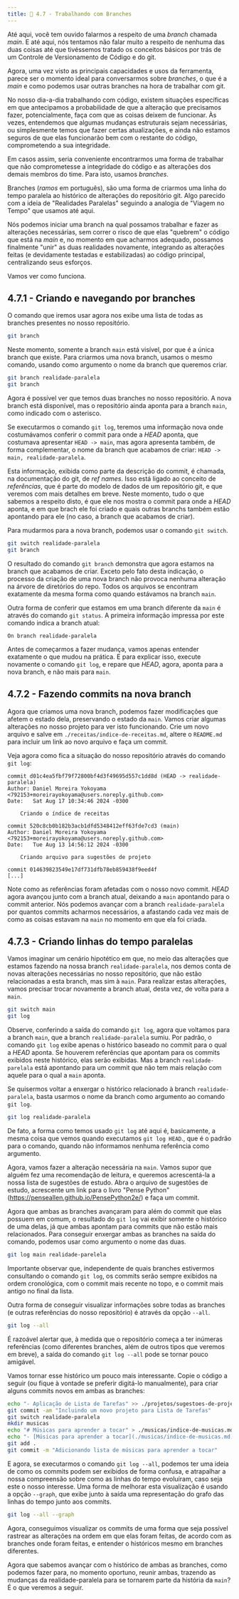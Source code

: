 ```yaml
---
title: 🚧 4.7 - Trabalhando com Branches
---
```

Até aqui, você tem ouvido falarmos a respeito de uma _branch_ chamada _main_. E até aqui, nós tentamos não falar muito a respeito de nenhuma das duas coisas até que tivéssemos tratado os conceitos básicos por trás de um Controle de Versionamento de Código e do git.

Agora, uma vez visto as principais capacidades e usos da ferramenta, parece ser o momento ideal para conversarmos sobre _branches_, o que é a _main_ e como podemos usar outras branches na hora de trabalhar com git.

No nosso dia-a-dia trabalhando com código, existem situações específicas em que antecipamos a probabilidade de que a alteração que precisamos fazer, potencialmente, faça com que as coisas deixem de funcionar. Às vezes, entendemos que algumas mudanças estruturais sejam necessárias, ou simplesmente temos que fazer certas atualizações, e ainda não estamos seguros de que elas funcionarão bem com o restante do código, comprometendo a sua integridade.

Em casos assim, seria conveniente encontrarmos uma forma de trabalhar que não comprometesse a integridade do código e as alterações dos demais membros do time. Para isto, usamos _branches_.

Branches (_ramos_ em português), são uma forma de criarmos uma linha do tempo paralela ao histórico de alterações do repositório git. Algo parecido com a ideia de "Realidades Paralelas" seguindo a analogia de "Viagem no Tempo" que usamos até aqui.

Nós podemos iniciar uma branch na qual possamos trabalhar e fazer as alterações necessárias, sem correr o risco de que elas "quebrem" o código que está na _main_ e, no momento em que acharmos adequado, possamos finalmente "unir" as duas realidades novamente, integrando as alterações feitas (e devidamente testadas e estabilizadas) ao código principal, centralizando seus esforços.

Vamos ver como funciona.

## 4.7.1 - Criando e navegando por branches
O comando que iremos usar agora nos exibe uma lista de todas as branches presentes no nosso repositório.

```bash
git branch
```

Neste momento, somente a branch `main` está visível, por que é a única branch que existe. Para  criarmos uma nova branch, usamos o mesmo comando, usando como argumento o nome da branch que queremos criar.

```bash
git branch realidade-paralela
git branch
```

Agora é possível ver que temos duas branches no nosso repositório. A nova branch está disponível, mas o repositório ainda aponta para a branch `main`, como indicado com o asterisco.

Se executarmos o comando `git log`, teremos uma informação nova onde costumávamos conferir o commit para onde a _HEAD_ aponta, que costumava apresentar `HEAD -> main`, mas agora apresenta também, de forma complementar, o nome da branch que acabamos de criar: `HEAD -> main, realidade-paralela`.

Esta informação, exibida como parte da descrição do commit, é chamada, na documentação do git, de _ref names_. Isso está ligado ao conceito de _referências_, que é parte do modelo de dados de um repositório git, e que veremos com mais detalhes em breve. Neste momento, tudo o que sabemos a respeito disto, é que ele nos mostra o commit para onde a _HEAD_ aponta, e em que brach ele foi criado e quais outras branchs também estão apontando para ele (no caso, a branch que acabamos de criar).

Para mudarmos para a nova branch, podemos usar o comando `git switch`.

```bash
git switch realidade-paralela
git branch
```

O resultado do comando `git branch` demonstra que agora estamos na branch que acabamos de criar. Exceto pelo fato desta indicação, o processo da criação de uma nova branch não provoca nenhuma alteração na árvore de diretórios do repo. Todos os arquivos se encontram exatamente da mesma forma como quando estávamos na branch `main`.

Outra forma de conferir que estamos em uma branch diferente da `main` é através do comando `git status`. A primeira informação impressa por este comando indica a branch atual:

```
On branch realidade-paralela
```

Antes de começarmos a fazer mudança, vamos apenas entender exatamente o que mudou na prática. E para explicar isso, execute novamente o comando `git log`, e repare que _HEAD_, agora, aponta para a nova branch, e não mais para `main`.

## 4.7.2 - Fazendo commits na nova branch
Agora que criamos uma nova branch, podemos fazer modificações que afetem o estado dela, preservando o estado da `main`. Vamos criar algumas alterações no nosso projeto para ver isto funcionando. Crie um novo arquivo e salve em `./receitas/indice-de-receitas.md`, altere o `README.md` para incluir um link ao novo arquivo e faça um commit.

Veja agora como fica a situação do nosso repositório através do comando `git log`:
```
commit d01c4ea5fbf79f72800bf4d3f49695d557c1dd8d (HEAD -> realidade-paralela)
Author: Daniel Moreira Yokoyama <792153+moreirayokoyama@users.noreply.github.com>
Date:   Sat Aug 17 10:34:46 2024 -0300

    Criando o índice de receitas

commit 520c8cb0b182b3acb1dfd5348412eff63fde7cd3 (main)
Author: Daniel Moreira Yokoyama <792153+moreirayokoyama@users.noreply.github.com>
Date:   Tue Aug 13 14:56:12 2024 -0300

    Criando arquivo para sugestões de projeto

commit 014639823549e17df731dfb78eb859438f9eed4f
[...]
```

Note como as referências foram afetadas com o nosso novo commit. _HEAD_ agora avançou junto com a branch atual, deixando a `main` apontando para o commit anterior. Nós podemos avançar com a branch `realidade-paralela` por quantos commits acharmos necessários, a afastando cada vez mais de como as coisas estavam na `main` no momento em que ela foi criada.

## 4.7.3 - Criando linhas do tempo paralelas
Vamos imaginar um cenário hipotético em que, no meio das alterações que estamos fazendo na nossa branch `realidade-paralela`, nos demos conta de novas alterações necessárias no nosso repositório, que não estão relacionadas a esta branch, mas sim à `main`. Para realizar estas alterações, vamos precisar trocar novamente a branch atual, desta vez, de volta para a `main`.

```bash
git switch main
git log
```

Observe, conferindo a saída do comando `git log`, agora que voltamos para a branch `main`, que a branch `realidade-paralela` sumiu. Por padrão, o comando `git log` exibe apenas o histórico baseado no commit para o qual a _HEAD_ aponta. Se houverem referências que apontam para os commits exibidos neste histórico, elas serão exibidas. Mas a branch `realidade-parelala` está apontando para um commit que não tem mais relação com aquele para o qual a `main` aponta.

Se quisermos voltar a enxergar o histórico relacionado à branch `realidade-paralela`, basta usarmos o nome da branch como argumento ao comando `git log`.

```bash
git log realidade-paralela
```

De fato, a forma como temos usado `git log` até aqui é, basicamente, a mesma coisa que vemos quando executamos `git log HEAD`., que é o padrão para o comando, quando não informamos nenhuma referência como argumento.

Agora, vamos fazer a alteração necessária na `main`. Vamos supor que alguém fez uma recomendação de leitura, e queremos acrescentá-la a nossa lista de sugestões de estudo. Abra o arquivo de sugestões de estudo, acrescente um link para o livro "Pense Python" (https://penseallen.github.io/PensePython2e/) e faça um commit.

Agora que ambas as branches avançaram para além do commit que elas possuem em comum, o resultado do `git log` vai exibir somente o histórico de uma delas, já que ambas apontam para commits que não estão mais relacionados. Para conseguir enxergar ambas as branches na saída do comando, podemos usar como argumento o nome das duas.

```bash
git log main realidade-parelela
```

Importante observar que, independente de quais branches estivermos consultando o comando `git log`, os commits serão sempre exibidos na ordem cronológica, com o commit mais recente no topo, e o commit mais antigo no final da lista.

Outra forma de conseguir visualizar informações sobre todas as branches (e outras referências do nosso repositório) é através da opção `--all`.

```bash
git log --all
```

É razoável alertar que, à medida que o repositório começa a ter inúmeras referências (como diferentes branches, além de outros tipos que veremos em breve), a saída do comando `git log --all` pode se tornar pouco amigável.

Vamos tornar esse histórico um pouco mais interessante. Copie o código a seguir (ou fique à vontade se preferir digitá-lo manualmente), para criar alguns commits novos em ambas as branches:
```bash
echo "- Aplicação de Lista de Tarefas" >> ./projetos/sugestoes-de-projeto.md
git commit -am "Incluindo um novo projeto para Lista de Tarefas"
git switch realidade-paralela
mkdir musicas
echo "# Músicas para aprender a tocar" > ./musicas/indice-de-musicas.md
echo "- [Músicas para aprender a tocar](./musicas/indice-de-musicas.md)" >> README.md
git add .
git commit -m "Adicionando lista de músicas para aprender a tocar"
```

E agora, se executarmos o comando `git log --all`, podemos ter uma ideia de como os commits podem ser exibidos de forma confusa, e atrapalhar a nossa compreensão sobre como as linhas do tempo evoluíram, caso seja este o nosso interesse. Uma forma de melhorar esta visualização é usando a opção `--graph`, que exibe junto à saída uma representação do grafo das linhas do tempo junto aos commits.

```bash
git log --all --graph
```

Agora, conseguimos visualizar os commits de uma forma que seja possível rastrear as alterações na ordem em que elas foram feitas, de acordo com as branches onde foram feitas, e entender o históricos mesmo em branches diferentes.

Agora que sabemos avançar com o histórico de ambas as branches, como podemos fazer para, no momento oportuno, reunir ambas, trazendo as mudanças da realidade-paralela para se tornarem parte da história da `main`? É o que veremos a seguir.

